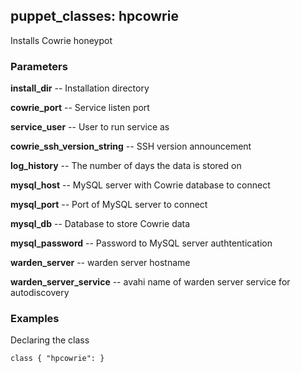 ## puppet_classes: hpcowrie

Installs Cowrie honeypot

### Parameters

**install_dir** -- Installation directory

**cowrie_port** -- Service listen port

**service_user** -- User to run service as

**cowrie_ssh_version_string** -- SSH version announcement

**log_history** -- The number of days the data is stored on

**mysql_host** -- MySQL server with Cowrie database to connect

**mysql_port** -- Port of MySQL server to connect

**mysql_db** -- Database to store Cowrie data

**mysql_password** -- Password to MySQL server authtentication

**warden_server** -- warden server hostname

**warden_server_service** -- avahi name of warden server service for autodiscovery

### Examples

Declaring the class

```
class { "hpcowrie": }
```

